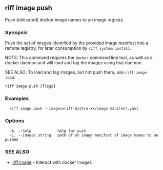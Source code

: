 ## riff image push

Push (relocated) docker image names to an image registry

### Synopsis

Push the set of images identified by the provided image manifest into a remote registry, for later consumption by `riff system install`.

NOTE: This command requires the `docker` command line tool, as well as a docker daemon and will load and tag the images using that daemon.

SEE ALSO: To load and tag images, but not push them, use `riff image load`.

```
riff image push [flags]
```

### Examples

```
  riff image push --images=riff-distro-xx/image-manifest.yaml
```

### Options

```
  -h, --help            help for push
  -i, --images string   path of an image manifest of image names to be pushed
```

### SEE ALSO

* [riff image](riff_image.md)	 - Interact with docker images

